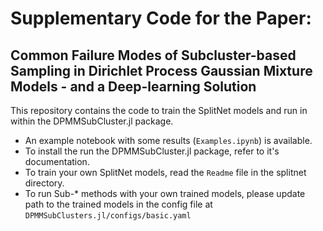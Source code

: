 # Supplementary Code for the Paper: 
## Common Failure Modes of Subcluster-based Sampling in Dirichlet Process Gaussian Mixture Models - and a Deep-learning Solution

This repository contains the code to train the SplitNet models and run in within the DPMMSubCluster.jl package.


* An example notebook with some results (`Examples.ipynb`) is available.
* To install the run the DPMMSubCluster.jl package, refer to it's documentation.
* To train your own SplitNet models, read the `Readme` file in the splitnet directory.
* To run Sub-* methods with your own trained models, please update path to the trained models in the config file at `DPMMSubClusters.jl/configs/basic.yaml`
